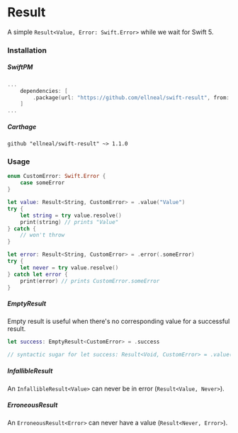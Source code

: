 # Result

A simple `Result<Value, Error: Swift.Error>` while we wait for Swift 5.

### Installation

##### SwiftPM

```swift
...
    dependencies: [
        .package(url: "https://github.com/ellneal/swift-result", from: "1.1.0"),
    ]
...
```

##### Carthage

```
github "ellneal/swift-result" ~> 1.1.0
```

### Usage

```swift
enum CustomError: Swift.Error {
    case someError
}

let value: Result<String, CustomError> = .value("Value")
try {
    let string = try value.resolve()
    print(string) // prints "Value"
} catch {
    // won't throw
}

let error: Result<String, CustomError> = .error(.someError)
try {
    let never = try value.resolve()
} catch let error {
    print(error) // prints CustomError.someError
}
```


##### EmptyResult

Empty result is useful when there's no corresponding value for a successful result.

```swift
let success: EmptyResult<CustomError> = .success

// syntactic sugar for let success: Result<Void, CustomError> = .value(())
```

##### InfallibleResult

An `InfallibleResult<Value>` can never be in error (`Result<Value, Never>`).

##### ErroneousResult

An `ErroneousResult<Error>` can never have a value (`Result<Never, Error>`).

